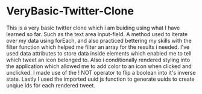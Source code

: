 # VeryBasic-Twitter-Clone

This is a very basic twitter clone which i am buiding using what I have learned so far. Such as the text area input-field. A method used to iterate over my data using forEach, and also practiced bettering my skills with the filter function which helped me filter an array for the results i needed. I've used data attributes to store data inside elements which enabled me to tell which tweet an icon belonged to. Also i conditionally rendered styling into the application which allowed me to add color to an icon when clicked and unclicked. I made use of the ! NOT operator to flip a boolean into it's inverse state. Lastly I used the imported uuid js function to generate uuids to create unqiue ids for each rendered tweet. 